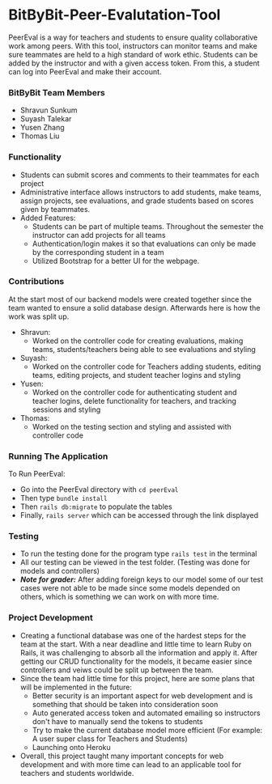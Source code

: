 # BitByBit-Peer-Evalutation-Tool
PeerEval is a way for teachers and students to ensure quality collaborative work among peers. With this tool, instructors can monitor teams and make sure teammates are held to a high standard of work ethic. Students can be added by the instructor and with a given access token. From this, a student can log into PeerEval and make their account. 

### BitByBit Team Members
- Shravun Sunkum
- Suyash Talekar
- Yusen Zhang
- Thomas Liu

### Functionality 
- Students can submit scores and comments to their teammates for each project
- Administrative interface allows instructors to add students, make teams, assign projects, see evaluations, and grade students based on scores given by teammates. 
- Added Features:
  - Students can be part of multiple teams. Throughout the semester the instructor can add projects for all teams
  - Authentication/login makes it so that evaluations can only be made by the corresponding student in a team
  - Utilized Bootstrap for a better UI for the webpage. 
### Contributions
At the start most of our backend models were created together since the team wanted to ensure a solid database design. Afterwards here is how the work was split up. 
- Shravun: 
  - Worked on the controller code for creating evaluations, making teams, students/teachers being able to see evaluations and styling
- Suyash:
  - Worked on the controller code for Teachers adding students, editing teams, editing projects, and student teacher logins and styling
- Yusen: 
  - Worked on the controller code for authenticating student and teacher logins, delete functionality for teachers, and tracking sessions and styling
- Thomas: 
  - Worked on the testing section and styling and assisted with controller code
### Running The Application
To Run PeerEval:
- Go into the PeerEval directory with ```cd peerEval```
- Then type ```bundle install```
- Then ```rails db:migrate``` to populate the tables
- Finally, ```rails server``` which can be accessed through the link displayed

### Testing
- To run the testing done for the program type ```rails test``` in the terminal
- All our testing can be viewed in the test folder. (Testing was done for models and controllers)
- ***Note for grader:*** After adding foreign keys to our model some of our test cases were not able to be made since some models depended on others, which is something we can work on with more time.

### Project Development
- Creating a functional database was one of the hardest steps for the team at the start. With a near deadline and little time to learn Ruby on Rails, it was challenging to absorb all the information and apply it. After getting our CRUD functionality for the models, it became easier since controllers and veiws could be split up between the team. 
- Since the team had little time for this project, here are some plans that will be implemented in the future: 
  - Better security is an important aspect for web development and is something that should be taken into consideration soon
  - Auto generated access token and automated emailing so instructors don't have to manually send the tokens to students
  - Try to make the current database model more efficient (For example: A user super class for Teachers and Students)
  - Launching onto Heroku
- Overall, this project taught many important concepts for web development and with more time can lead to an applicable tool for teachers and students worldwide.

